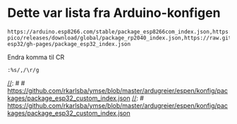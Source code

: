 # Dette var lista fra Arduino-konfigen

	https://arduino.esp8266.com/stable/package_esp8266com_index.json,https://github.com/ambiot/amb1_arduino/raw/master/Arduino_package/package_realtek.com_ameba1_index.json,https://github.com/earlephilhower/arduino-pico/releases/download/global/package_rp2040_index.json,https://raw.githubusercontent.com/Lauszus/Sanguino/master/package_lauszus_sanguino_index.json,https://raw.githubusercontent.com/espressif/arduino-esp32/gh-pages/package_esp32_index.json

Endra komma til CR

	:%s/,/\r/g

[//]: # # https://github.com/rkarlsba/ymse/blob/master/ardugreier/espen/konfig/packages/package_esp32_custom_index.json
[//]: # https://github.com/rkarlsba/ymse/blob/master/ardugreier/espen/konfig/packages/package_esp32_custom_index.json

[comment]: <> (This is a comment, it will not be included)

[//]: <> (This is also a comment.)
